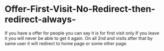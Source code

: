 # Offer-First-Visit-No-Redirect-then-redirect-always-
If you have a offer for people you can say it is for first visit only If you leave it you will never be able to get it again. On all 2nd and visits after that by same user it will redirect to home page or some other page.
